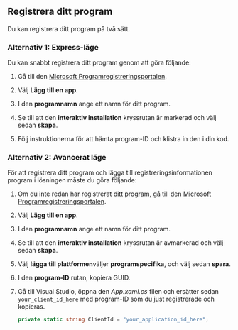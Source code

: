 
## <a name="register-your-application"></a>Registrera ditt program
Du kan registrera ditt program på två sätt.

### <a name="option-1-express-mode"></a>Alternativ 1: Express-läge
Du kan snabbt registrera ditt program genom att göra följande:
1. Gå till den [Microsoft Programregistreringsportalen](https://apps.dev.microsoft.com/portal/register-app?appType=mobileAndDesktopApp&appTech=windowsDesktop&step=configure).

2. Välj **Lägg till en app**.

3. I den **programnamn** ange ett namn för ditt program.

4. Se till att den **interaktiv installation** kryssrutan är markerad och välj sedan **skapa**.

5. Följ instruktionerna för att hämta program-ID och klistra in den i din kod.

### <a name="option-2-advanced-mode"></a>Alternativ 2: Avancerat läge
För att registrera ditt program och lägga till registreringsinformationen program i lösningen måste du göra följande:
1. Om du inte redan har registrerat ditt program, gå till den [Microsoft Programregistreringsportalen](https://apps.dev.microsoft.com/portal/register-app).

2. Välj **Lägg till en app**.

3. I den **programnamn** ange ett namn för ditt program. 

4. Se till att den **interaktiv installation** kryssrutan är avmarkerad och välj sedan **skapa**.

5. Välj **lägga till plattformen**väljer **programspecifika**, och välj sedan **spara**.

6. I den **program-ID** rutan, kopiera GUID.

7. Gå till Visual Studio, öppna den *App.xaml.cs* filen och ersätter sedan `your_client_id_here` med program-ID som du just registrerade och kopieras.

    ```csharp
    private static string ClientId = "your_application_id_here";
    ```
